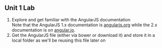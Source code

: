 ## Unit 1 Lab

1. Explore and get familiar with the AngularJS documentation  
Note that the AngularJS 1.x documentation is [angularjs.org](http://angularjs.org) while the 2.x documentation is on [angular.io](http://angular.io).	
2. Get the AngularJS file (either via bower or download it) and store it in a local folder as we'll be reusing this file later on